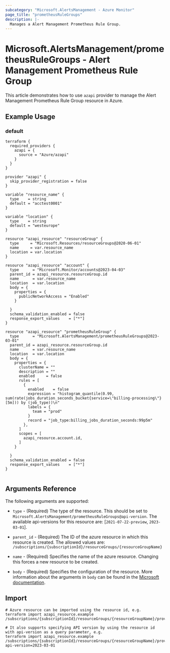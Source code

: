 ```yaml
---
subcategory: "Microsoft.AlertsManagement - Azure Monitor"
page_title: "prometheusRuleGroups"
description: |-
  Manages a Alert Management Prometheus Rule Group.
---
```


# Microsoft.AlertsManagement/prometheusRuleGroups - Alert Management Prometheus Rule Group

This article demonstrates how to use `azapi` provider to manage the Alert Management Prometheus Rule Group resource in Azure.

## Example Usage

### default

```hcl
terraform {
  required_providers {
    azapi = {
      source = "Azure/azapi"
    }
  }
}

provider "azapi" {
  skip_provider_registration = false
}

variable "resource_name" {
  type    = string
  default = "acctest0001"
}

variable "location" {
  type    = string
  default = "westeurope"
}

resource "azapi_resource" "resourceGroup" {
  type     = "Microsoft.Resources/resourceGroups@2020-06-01"
  name     = var.resource_name
  location = var.location
}

resource "azapi_resource" "account" {
  type      = "Microsoft.Monitor/accounts@2023-04-03"
  parent_id = azapi_resource.resourceGroup.id
  name      = var.resource_name
  location  = var.location
  body = {
    properties = {
      publicNetworkAccess = "Enabled"
    }

  }
  schema_validation_enabled = false
  response_export_values    = ["*"]
}

resource "azapi_resource" "prometheusRuleGroup" {
  type      = "Microsoft.AlertsManagement/prometheusRuleGroups@2023-03-01"
  parent_id = azapi_resource.resourceGroup.id
  name      = var.resource_name
  location  = var.location
  body = {
    properties = {
      clusterName = ""
      description = ""
      enabled     = false
      rules = [
        {
          enabled    = false
          expression = "histogram_quantile(0.99, sum(rate(jobs_duration_seconds_bucket{service=\"billing-processing\"}[5m])) by (job_type))\n"
          labels = {
            team = "prod"
          }
          record = "job_type:billing_jobs_duration_seconds:99p5m"
        },
      ]
      scopes = [
        azapi_resource.account.id,
      ]
    }

  }
  schema_validation_enabled = false
  response_export_values    = ["*"]
}


```



## Arguments Reference

The following arguments are supported:

* `type` - (Required) The type of the resource. This should be set to `Microsoft.AlertsManagement/prometheusRuleGroups@api-version`. The available api-versions for this resource are: [`2021-07-22-preview`, `2023-03-01`].

* `parent_id` - (Required) The ID of the azure resource in which this resource is created. The allowed values are:  
  `/subscriptions/{subscriptionId}/resourceGroups/{resourceGroupName}`

* `name` - (Required) Specifies the name of the azure resource. Changing this forces a new resource to be created.

* `body` - (Required) Specifies the configuration of the resource. More information about the arguments in `body` can be found in the [Microsoft documentation](https://learn.microsoft.com/en-us/azure/templates/Microsoft.AlertsManagement/prometheusRuleGroups?pivots=deployment-language-terraform).

## Import

 ```shell
 # Azure resource can be imported using the resource id, e.g.
 terraform import azapi_resource.example /subscriptions/{subscriptionId}/resourceGroups/{resourceGroupName}/providers/Microsoft.AlertsManagement/prometheusRuleGroups/{resourceName}
 
 # It also supports specifying API version by using the resource id with api-version as a query parameter, e.g.
 terraform import azapi_resource.example /subscriptions/{subscriptionId}/resourceGroups/{resourceGroupName}/providers/Microsoft.AlertsManagement/prometheusRuleGroups/{resourceName}?api-version=2023-03-01
 ```
